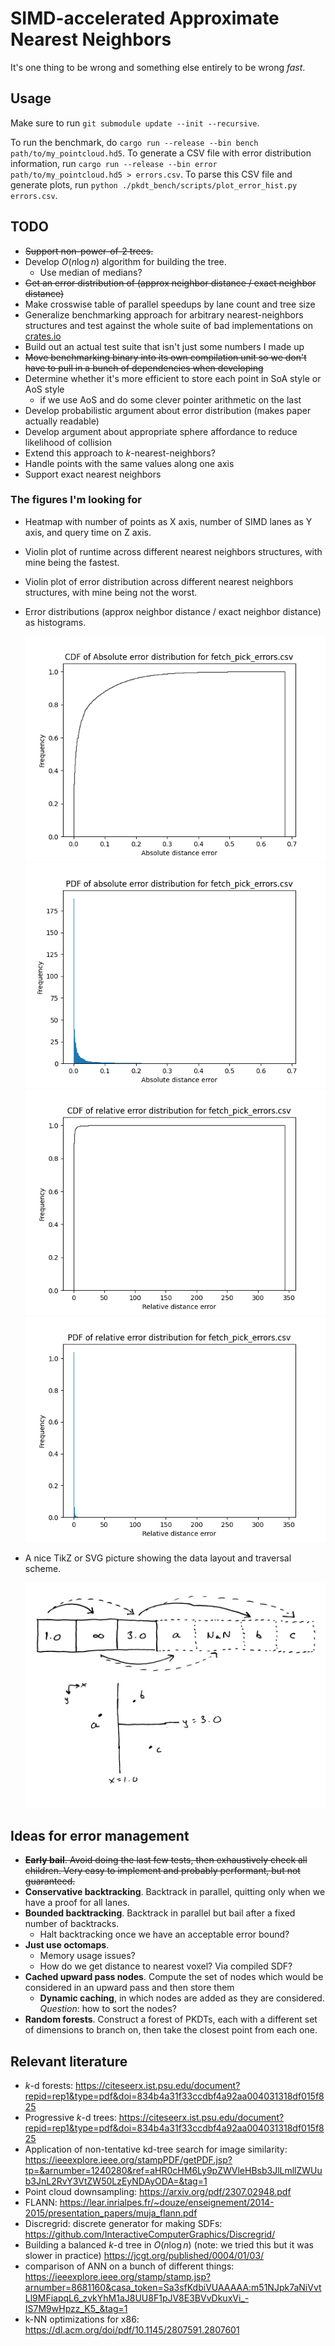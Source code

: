 # SIMD-accelerated Approximate Nearest Neighbors

It's one thing to be wrong and something else entirely to be wrong _fast_.

## Usage

Make sure to run `git submodule update --init --recursive`.

To run the benchmark, do `cargo run --release --bin bench path/to/my_pointcloud.hd5`.
To generate a CSV file with error distribution information, run
`cargo run --release --bin error path/to/my_pointcloud.hd5 > errors.csv`.
To parse this CSV file and generate plots, run
`python ./pkdt_bench/scripts/plot_error_hist.py errors.csv`.

## TODO

- ~~Support non-power-of-2 trees.~~
- Develop $O(n \log n)$ algorithm for building the tree.
  - Use median of medians?
- ~~Get an error distribution of (approx neighbor distance / exact neighbor distance)~~
- Make crosswise table of parallel speedups by lane count and tree size
- Generalize benchmarking approach for arbitrary nearest-neighbors structures and test against the
  whole suite of bad implementations on [crates.io](crates.io)
- Build out an actual test suite that isn't just some numbers I made up
- ~~Move benchmarking binary into its own compilation unit so we don't have to pull in a bunch of
  dependencies when developing~~
- Determine whether it's more efficient to store each point in SoA style or AoS style
  - if we use AoS and do some clever pointer arithmetic on the last
- Develop probabilistic argument about error distribution (makes paper actually readable)
- Develop argument about appropriate sphere affordance to reduce likelihood of collision
- Extend this approach to $k$-nearest-neighbors?
- Handle points with the same values along one axis
- Support exact nearest neighbors

### The figures I'm looking for

- Heatmap with number of points as X axis, number of SIMD lanes as Y axis, and query time on Z axis.
- Violin plot of runtime across different nearest neighbors structures, with mine being the fastest.
- Violin plot of error distribution across different nearest neighbors structures, with mine being
  not the worst.
- Error distributions (approx neighbor distance / exact neighbor distance) as histograms.

  ![](figures/abs_error_cdf.png)
  ![](figures/abs_error_pdf.png)
  ![](figures/rel_error_cdf.png)
  ![](figures/rel_error_pdf.png)
- A nice TikZ or SVG picture showing the data layout and traversal scheme.

  ![image explaining how this thing works](figures/explanation.jpg)

## Ideas for error management

- ~~**Early bail**. Avoid doing the last few tests, then exhaustively check all children.
  Very easy to implement and probably performant, but not guaranteed.~~
- **Conservative backtracking**. Backtrack in parallel, quitting only when we have a proof for all
  lanes.
- **Bounded backtracking**. Backtrack in parallel but bail after a fixed number of backtracks.
  - Halt backtracking once we have an acceptable error bound?
- **Just use octomaps**.
  - Memory usage issues?
  - How do we get distance to nearest voxel? Via compiled SDF?
- **Cached upward pass nodes**. Compute the set of nodes which would be considered in an upward pass
  and then store them
  - **Dynamic caching**, in which nodes are added as they are considered. _Question_: how to sort
    the nodes?
- **Random forests**. Construct a forest of PKDTs, each with a different set of dimensions to branch
  on, then take the closest point from each one.

## Relevant literature

- $k$-d forests: <https://citeseerx.ist.psu.edu/document?repid=rep1&type=pdf&doi=834b4a31f33ccdbf4a92aa004031318df015f825>
- Progressive $k$-d trees: <https://citeseerx.ist.psu.edu/document?repid=rep1&type=pdf&doi=834b4a31f33ccdbf4a92aa004031318df015f825>
- Application of non-tentative kd-tree search for image similarity: <https://ieeexplore.ieee.org/stampPDF/getPDF.jsp?tp=&arnumber=1240280&ref=aHR0cHM6Ly9pZWVleHBsb3JlLmllZWUub3JnL2RvY3VtZW50LzEyNDAyODA=&tag=1>
- Point cloud downsampling: <https://arxiv.org/pdf/2307.02948.pdf>
- FLANN: <https://lear.inrialpes.fr/~douze/enseignement/2014-2015/presentation_papers/muja_flann.pdf>
- Discregrid: discrete generator for making SDFs: <https://github.com/InteractiveComputerGraphics/Discregrid/>
- Building a balanced $k$-d tree in $O(n \log n)$ (note: we tried this but it was slower in practice) <https://jcgt.org/published/0004/01/03/>
- comparison of ANN on a bunch of different things: <https://ieeexplore.ieee.org/stamp/stamp.jsp?arnumber=8681160&casa_token=Sa3sfKdbiVUAAAAA:m51NJpk7aNiVvtLl9MFiapqL6_zvkYhM1aJ8UU8F1pJV8E3BVvDkuxVi_-IS7M9wHpzz_K5_&tag=1>
- k-NN optimizations for x86: <https://dl.acm.org/doi/pdf/10.1145/2807591.2807601>
